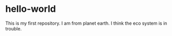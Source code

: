 # hello-world
This is my first repository.
I am from planet earth.
I think the eco system is in trouble.
